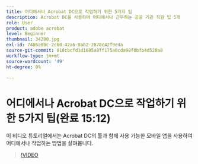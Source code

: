```yaml
---
title: 어디에서나 Acrobat DC으로 작업하기 위한 5가지 팁
description: Acrobat DC을 사용하여 어디에서나 근무하는 공공 기관 직원 팁 5개
role: User
product: adobe acrobat
level: Beginner
thumbnail: 34200.jpg
exl-id: 7486a89c-2c60-42a6-8ab2-2878c42f9eda
source-git-commit: 018cbcfd1d1605a8ff175a0cda98f0bfb4d528a8
workflow-type: tm+mt
source-wordcount: '49'
ht-degree: 0%

---
```


# 어디에서나 Acrobat DC으로 작업하기 위한 5가지 팁(완료 15:12)

이 비디오 튜토리얼에서는 Acrobat DC의 툴과 함께 사용 가능한 모바일 앱을 사용하여 어디에서나 작업하는 방법을 살펴봅니다.

>[!VIDEO](https://video.tv.adobe.com/v/34200?chaptermarkers=on)
